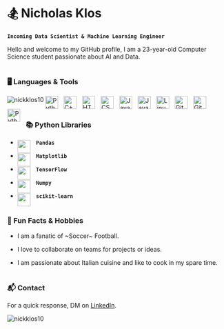 # 🏂 Nicholas Klos

**`Incoming Data Scientist & Machine Learning Engineer`**


Hello and welcome to my GitHub profile, I am a 23-year-old Computer Science student passionate about AI and Data.

#

### 🖥️ Languages & Tools

<p><img align="left" src="https://github-readme-stats.vercel.app/api/top-langs?username=nickklos10&show_icons=true&locale=en&layout=compact" alt="nickklos10" /></p>


<img align="left" alt="Python" width="30px" style="padding-right:10px;" src='https://cdn.jsdelivr.net/gh/devicons/devicon@latest/icons/python/python-original.svg'>
<img align="left" alt="C++" width="30px" style="padding-right:10px;" src="https://cdn.jsdelivr.net/gh/devicons/devicon/icons/cplusplus/cplusplus-line.svg" />
<img align="left" alt="HTML" width="30px" style="padding-right:10px;" src="https://cdn.jsdelivr.net/gh/devicons/devicon/icons/html5/html5-plain.svg" />
<img align="left" alt="CSS" width="30px" style="padding-right:10px;" src="https://cdn.jsdelivr.net/gh/devicons/devicon/icons/css3/css3-plain.svg" />
<img align="left" alt="JavaScript" width="30px" style="padding-right:10px;" src="https://cdn.jsdelivr.net/gh/devicons/devicon/icons/javascript/javascript-plain.svg" />
<img align="left" alt="Java" width="30px" style="padding-right:10px;" src="https://cdn.jsdelivr.net/gh/devicons/devicon/icons/java/java-original.svg"/>
<img align="left" alt="Linux" width="30px" style="padding-right:10px;" src="https://cdn.jsdelivr.net/gh/devicons/devicon/icons/linux/linux-original.svg" />
<img align="left" alt="Git" width="30px" style="padding-right:10px;" src="https://cdn.jsdelivr.net/gh/devicons/devicon/icons/git/git-original.svg" />
<img align="left" alt="GitHub" width="30px" style="padding-right:10px;" src="https://cdn.jsdelivr.net/gh/devicons/devicon/icons/github/github-original.svg" />
<img align="left" alt="Python" width="30px" style="padding-right:10px;" src='https://cdn.jsdelivr.net/gh/devicons/devicon@latest/icons/vscode/vscode-original.svg'>
<br />

#

### 📚 Python Libraries

- **`Pandas`**     <img align="left" width="30px" style="padding-right:10px;" src='https://cdn.jsdelivr.net/gh/devicons/devicon@latest/icons/pandas/pandas-original.svg'>

- **`Matplotlib`** <img align="left" width="30px" style="padding-right:10px;" src='https://cdn.jsdelivr.net/gh/devicons/devicon@latest/icons/matplotlib/matplotlib-original.svg'>

- **`TensorFlow`** <img align="left" width="30px" style="padding-right:10px;" src='https://cdn.jsdelivr.net/gh/devicons/devicon@latest/icons/tensorflow/tensorflow-original.svg'>

- **`Numpy`**      <img align="left" width="30px" style="padding-right:10px;" src='https://cdn.jsdelivr.net/gh/devicons/devicon@latest/icons/numpy/numpy-original.svg'>

- **`scikit-learn`**  <img align="left" width="30px" style="padding-right:10px;" src='https://cdn.jsdelivr.net/gh/devicons/devicon@latest/icons/scikitlearn/scikitlearn-original.svg'>


#

### 🚀 Fun Facts & Hobbies

- I am a fanatic of ~Soccer~ Football.
* I love to collaborate on teams for projects or ideas.
+ I am passionate about Italian cuisine and like to cook in my spare time.

#

### 📬 Contact

For a quick response, DM on [LinkedIn](https://www.linkedin.com/in/nicholas-klos-16438422b/).

<p><img align="left" src="https://github-readme-stats.vercel.app/api/top-langs?username=nickklos10&show_icons=true&locale=en&layout=compact" alt="nickklos10" /></p>

